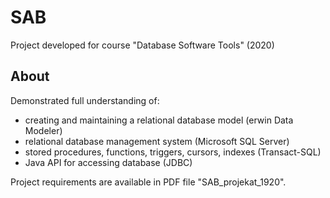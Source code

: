 # SAB
Project developed for course "Database Software Tools" (2020)

## About
Demonstrated full understanding of:

* creating and maintaining a relational database model (erwin Data Modeler)
* relational database management system (Microsoft SQL Server)
* stored procedures, functions, triggers, cursors, indexes (Transact-SQL)
* Java API for accessing database (JDBC)

Project requirements are available in PDF file "SAB_projekat_1920".
